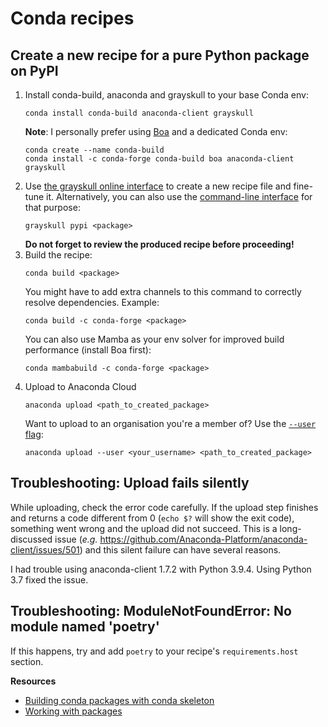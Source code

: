 # Conda recipes

## Create a new recipe for a pure Python package on PyPI

1. Install conda-build, anaconda and grayskull to your base Conda env:
   ```
   conda install conda-build anaconda-client grayskull
   ```
   **Note**: I personally prefer using [Boa](https://github.com/mamba-org/boa) and a dedicated Conda env:
   ```
   conda create --name conda-build
   conda install -c conda-forge conda-build boa anaconda-client grayskull
   ```
2. Use [the grayskull online interface](https://www.marcelotrevisani.com/grayskull) to create a new recipe file and fine-tune it. Alternatively, you can also use the [command-line interface](https://github.com/conda-incubator/grayskull) for that purpose:
   ```
   grayskull pypi <package>
   ```
   **Do not forget to review the produced recipe before proceeding!**
3. Build the recipe:
   ```
   conda build <package>
   ```
   You might have to add extra channels to this command to correctly resolve dependencies.
   Example:
   ```
   conda build -c conda-forge <package>
   ```
   You can also use Mamba as your env solver for improved build performance (install Boa first):
   ```
   conda mambabuild -c conda-forge <package>
   ```
4. Upload to Anaconda Cloud
   ```
   anaconda upload <path_to_created_package>
   ```
   Want to upload to an organisation you're a member of? Use the
   [`--user` flag](https://docs.anaconda.com/anacondaorg/user-guide/tasks/work-with-organizations/#uploading-packages-to-an-organization):
   ```
   anaconda upload --user <your_username> <path_to_created_package>
   ```

## Troubleshooting: Upload fails silently

While uploading, check the error code carefully. If the upload step finishes and returns a code different from 0 (`echo $?` will show the exit code), something went wrong and the upload did not succeed. This is a long-discussed issue (*e.g.* https://github.com/Anaconda-Platform/anaconda-client/issues/501) and this silent failure can have several reasons.

I had trouble using anaconda-client 1.7.2 with Python 3.9.4. Using Python 3.7 fixed the issue.

## Troubleshooting: ModuleNotFoundError: No module named 'poetry'

If this happens, try and add `poetry` to your recipe's `requirements.host` section.

**Resources**

- [Building conda packages with conda skeleton](https://conda.io/projects/conda-build/en/latest/user-guide/tutorials/build-pkgs-skeleton.html)
- [Working with packages](https://docs.anaconda.com/anacondaorg/user-guide/tasks/work-with-packages/)

